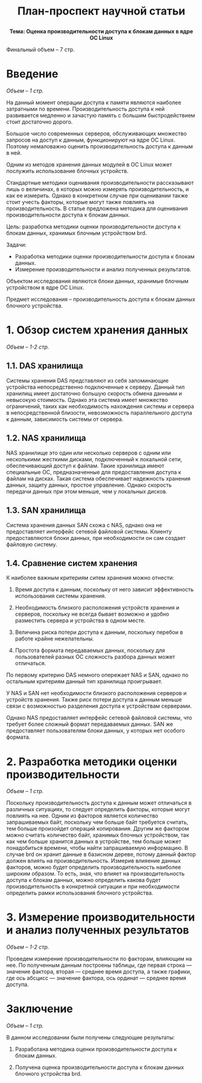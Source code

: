 # <p align="center">План-проспект научной статьи 

**<p align="center">Тема: Оценка производительности доступа к блокам данных в ядре ОС Linux** 

Финальный объем – 7 стр. 

# Введение 

_Объем_ _–_ _1 стр._ 

На данный момент операции доступа к памяти являются наиболее затратными по времени. 
Производительность доступа к ней развивается медленно и зачастую память с большим быстродействием стоит достаточно дорого. 

Большое число современных серверов, обслуживающих множество запросов на доступ к данным, функционируют на ядре ОС Linux.
Поэтому немаловажно оценить производительность доступа к данным в ней.

Одним из методов хранения данных модулей в ОС Linux может послужить использование блочных устройств. 

Стандартные методики оценивания производительности рассказывают лишь о величинах, в которых можно измерять производительность, и как ее измерить.
Однако в конкретном случае при оценивании также стоит учесть факторы, которые могут также повлиять на производительность.
В статье предложена методика для оценивания производительности доступа к блокам данных.

Цель: разработка методики оценки производительности доступа к блокам данных, хранимых блочным устройством brd. 

Задачи: 

- Разработка методики оценки производительности доступа к блокам данных. 
- Измерение производительности и анализ полученных результатов. 

Объектом исследования являются блоки данных, хранимые блочным устройством в ядре ОС Linux. 

Предмет исследования – производительность доступа к блокам данных блочного устройства. 

# 1. Обзор систем хранения данных 

_Объем_ _–_ _1-2 стр._ 

## 1.1. DAS хранилища 

Системы хранения DAS представляют из себя запоминающие устройства непосредственно подключенные к серверу. Данный тип хранилищ имеет достаточно большую скорость обмена данными и невысокую стоимость. Однако эта система имеет множество ограничений, таких как необходимость нахождения системы и сервера в непосредственной близости, невозможность параллельного доступа к данным, зависимость системы от сервера. 

## 1.2. NAS хранилища 

NAS хранилище это один или несколько серверов с одним или несколькими жесткими дисками, подключенный к локальной сети, обеспечивающий доступ к файлам. Такие хранилища имеют специальные ОС, предназначенные для предоставления доступа к файлам на дисках. Такая система обеспечивает надежность хранения данных, защиту данных, простое управление. Однако скорость передачи данных при этом меньше, чем у локальных дисков. 

## 1.3. SAN хранилища 

Система хранения данных SAN схожа с NAS, однако она не предоставляет интерфейс сетевой файловой системы. Клиенту предоставляются блоки данных, при необходимости он сам создает файловую систему. 

## 1.4. Сравнение систем хранения

К наиболее важным критериям ситем хранения можно отнести:

1. Время доступа к данным, поскольку от него зависит эффективность использования системы хранения.

2. Необходимость близкого расположения устройств хранения и серверов, поскольку не всегда бывает возможно и удобно разместить сервера и устройства в одном месте.

3. Величина риска потери доступа к данным, поскольку перебои в работе крайне нежелательны.

4. Простота формата передаваемых данных, поскольку для пользователей разных ОС сложность разбора данных может отличаться.

По первому критерию DAS немного опережает NAS и SAN, однако по остальным критериям данный тип хранилища проигрывает.

У NAS и SAN нет необходимости близкого расположения серверов и устройств хранения. Также риск потери доступа к данным меньше связи с возможностью разделения доступа к устройствам серверами.

Однако NAS предоставляет интерфейс сетевой файловой системы, что требует более сложный формат передаваемых данных. SAN же предоставляет пользователям блоки данных, у которых нет особого формата.

# 2. Разработка методики оценки производительности 

_Объем_ _–_ _1 стр._ 

Поскольку производительность доступа к данным может отличаться в различных ситуациях, то следует определить факторы, которые могут повлиять на нее. 
Одним из факторов является количество запрашиваемых байт, поскольку чем больше байт требуется считать, тем больше произойдет операций копирования. 
Другим же фактором можно считать количество байт, хранимых блочных устройством, так как чем больше хранится данных в устройстве, тем больше может понадобиться времени, чтобы найти запрашиваемую информацию.
В случае brd он хранит данные в базисном дереве, потому данный фактор должен влиять на производительность.
Измерив влияение данных факторов, можно будет определить производительность наиболее широким образом.
То есть, зная, что влияет на производительность доступа к блокам данных, можно определить какова будет производительность в конкретной ситуации и при необходимости определить рамки использования блочного устройства.

# 3. Измерение производительности и анализ полученных результатов 

_Объем_ _–_ _1-2 стр._ 

Проведем измерение производительности по факторам, влияющим на нее. 
По полученным данным построены таблицы, где первая строка — значение фактора, вторая — среднее время доступа, а также графики, где ось абсцисс — значение фактора, ось ординат — среднее время доступа.

# Заключение 

_Объем_ _–_ _1 стр._ 

В данном исследовании были получены следующие результаты: 

1) Разработана методика оценки производительности доступа к блокам данных. 

2) Получена оценка производительности доступа к блокам данных блочного устройства brd.
